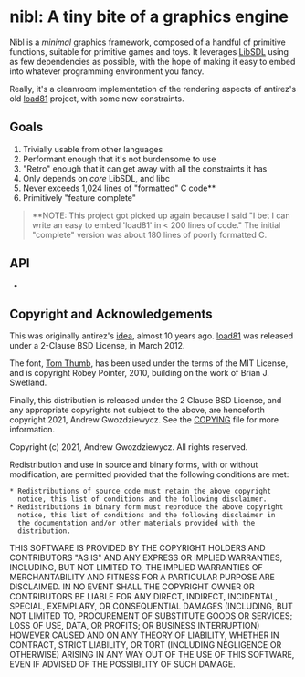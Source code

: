 # nibl: A tiny bite of a graphics engine

Nibl is a *minimal* graphics framework, composed of a handful of
primitive functions, suitable for primitive games and toys. It
leverages [LibSDL](https://libsdl.org) using as few dependencies as
possible, with the hope of making it easy to embed into whatever
programming environment you fancy.

Really, it's a cleanroom implementation of the rendering aspects of
antirez's old [load81](https://github.com/antirez/load81) project,
with some new constraints.

## Goals

1. Trivially usable from other languages
2. Performant enough that it's not burdensome to use
3. "Retro" enough that it can get away with all the constraints it has
4. Only depends on _core_ LibSDL, and libc
5. Never exceeds 1,024 lines of "formatted" C code\**
6. Primitively "feature complete"

> **NOTE: This project got picked up again because I said "I bet I can
> write an easy to embed 'load81' in < 200 lines of code." The initial
> "complete" version was about 180 lines of poorly formatted C.

## API

*


## Copyright and Acknowledgements

This was originally antirez's
[idea](https://github.com/antirez/load81), almost 10 years
ago. [load81](https://github.com/antirez/load81) was released under a
2-Clause BSD License, in March 2012.

The font, [Tom
Thumb](https://robey.lag.net/2010/01/23/tiny-monospace-font.html), has
been used under the terms of the MIT License, and is copyright Robey
Pointer, 2010, building on the work of Brian J. Swetland.

Finally, this distribution is released under the 2 Clause BSD License,
and any appropriate copyrights not subject to the above, are henceforth
copyright 2021, Andrew Gwozdziewycz. See the [COPYING](./COPYING) file
for more information.

Copyright (c) 2021, Andrew Gwozdziewycz. All rights reserved.

Redistribution and use in source and binary forms, with or without
modification, are permitted provided that the following conditions are
met:

    * Redistributions of source code must retain the above copyright 
      notice, this list of conditions and the following disclaimer.
    * Redistributions in binary form must reproduce the above copyright
      notice, this list of conditions and the following disclaimer in
      the documentation and/or other materials provided with the
      distribution.

THIS SOFTWARE IS PROVIDED BY THE COPYRIGHT HOLDERS AND CONTRIBUTORS
"AS IS" AND ANY EXPRESS OR IMPLIED WARRANTIES, INCLUDING, BUT NOT
LIMITED TO, THE IMPLIED WARRANTIES OF MERCHANTABILITY AND FITNESS FOR
A PARTICULAR PURPOSE ARE DISCLAIMED. IN NO EVENT SHALL THE COPYRIGHT
OWNER OR CONTRIBUTORS BE LIABLE FOR ANY DIRECT, INDIRECT, INCIDENTAL,
SPECIAL, EXEMPLARY, OR CONSEQUENTIAL DAMAGES (INCLUDING, BUT NOT
LIMITED TO, PROCUREMENT OF SUBSTITUTE GOODS OR SERVICES; LOSS OF USE,
DATA, OR PROFITS; OR BUSINESS INTERRUPTION) HOWEVER CAUSED AND ON ANY
THEORY OF LIABILITY, WHETHER IN CONTRACT, STRICT LIABILITY, OR TORT
(INCLUDING NEGLIGENCE OR OTHERWISE) ARISING IN ANY WAY OUT OF THE USE
OF THIS SOFTWARE, EVEN IF ADVISED OF THE POSSIBILITY OF SUCH DAMAGE.

